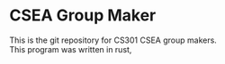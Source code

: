 # CSEA Group Maker
This is the git repository for CS301 CSEA group makers.\
This program was written in rust, 
